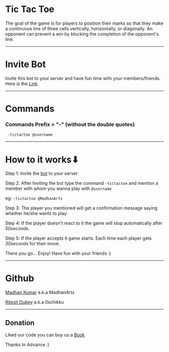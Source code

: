 
# Tic Tac Toe

The goal of the game is for players to position their marks so that they make a continuous line of three cells vertically, horizontally, or diagonally. An opponent can prevent a win by blocking the completion of the opponent's line.

---
# Invite Bot
Invite this bot to your server and have fun time with your members/friends.
Here is the [Link](https://discord.com/api/oauth2/authorize?client_id=852104651410505738&permissions=8&scope=bot 'Bot Invitation Link') 

---

# Commands
### Commands Prefix = "-" (without the double quotes)

```
 -tictactoe @username
```

---

# How to it works⬇
 
Step 1: Invite the [bot](https://discord.com/api/oauth2/authorize?client_id=852104651410505738&permissions=8&scope=bot 'Bot Invitation Link') to your server

Step 2: After Inviting the bot type the command `-tictactoe` and mention a member with whom you wanna play with `@username` 

eg: `-tictactoe @MadhanArts`

Step 3: The player you mentioned will get a confirmation message saying whether he/she wants to play.

Step 4: If the player doesn't react to it the game will stop  automatically after *50seconds*.

Step 5: If the player accepts it game starts. Each time each player gets *30seconds* for their move.

There you go... Enjoy! Have fun with your friends :)  

---
# Github

[Madhan Kumar](https://github.com/MadhanArts) a.k.a MadhanArts 

[Ritesh Dubey](https://github.com/0xchikku) a.k.a 0xchikku

---
## Donation

Liked our code you can buy us a [Book](https://www.buymeacoffee.com/Chikku)

Thanks In Advance :)